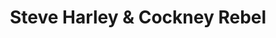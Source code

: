 ---
title: "Steve Harley & Cockney Rebel"
summary: "Were active until 1974/75 under the band name with the following line-up: Steve Harley - lead vocals Milton Reame James - keyboards Jean Paul Crocker - electric violin, guitars Paul Jeffreys - bass Stuart Elliott - drums From 1975, new line-up and name change to Steve Harley & Cockney Rebel."
image: "steve-harley-cockney-rebel.jpg"
apple_music_artist_url: "https://music.apple.com/gb/artist/steve-harley-cockney-rebel/298647838"
wikipedia_url: "none"
---